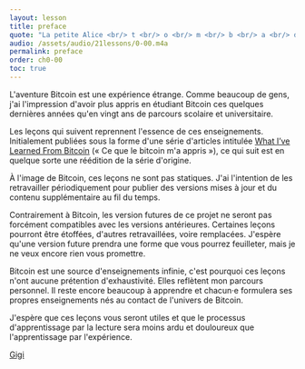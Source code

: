 ```yaml
---
layout: lesson
title: preface
quote: "La petite Alice <br/> t <br/> o <br/> m <br/> b <br/> a <br/> dans le trOu, <br/> se cogna la tête <br/> et blessa son âme."
audio: /assets/audio/21lessons/0-00.m4a
permalink: preface
order: ch0-00
toc: true
---
```


L'aventure Bitcoin est une expérience étrange. Comme beaucoup de gens,
j'ai l'impression d'avoir plus appris en étudiant Bitcoin
ces quelques dernières années qu'en vingt ans de parcours scolaire et universitaire.

Les leçons qui suivent reprennent l'essence de ces enseignements. Initialement publiées
sous la forme d'une série d'articles intitulée [What I’ve Learned From Bitcoin][I]
(« Ce que le bitcoin m'a appris »), ce qui suit est en quelque sorte une réédition
de la série d'origine.

À l'image de Bitcoin, ces leçons ne sont pas statiques. J'ai l'intention de les
retravailler périodiquement pour publier des versions mises à jour et du contenu
supplémentaire au fil du temps.

Contrairement à Bitcoin, les version futures de ce projet ne seront pas forcément
compatibles avec les versions antérieures. Certaines leçons pourront être étoffées,
d'autres retravaillées, voire remplacées. J'espère qu'une version future prendra une
forme que vous pourrez feuilleter, mais je ne veux encore rien vous promettre.

Bitcoin est une source d'enseignements infinie, c'est pourquoi ces leçons n'ont aucune
prétention d'exhaustivité. Elles reflètent mon parcours personnel. Il reste
encore beaucoup à apprendre et chacun·e formulera ses propres enseignements nés au contact
de l'univers de Bitcoin.

J'espère que ces leçons vous seront utiles et que le processus d'apprentissage par
la lecture sera moins ardu et douloureux que l'apprentissage par l'expérience.

[Gigi][dergigi]

<!-- Internal -->
[I]: https://dergigi.com/2018/12/21/philosophical-teachings-of-bitcoin/

<!-- Twitter -->
[dergigi]: https://twitter.com/dergigi

<!-- Wikipedia -->
[alice]: https://fr.wikipedia.org/wiki/Les_Aventures_d%27Alice_au_pays_des_merveilles
[carroll]: https://fr.wikipedia.org/wiki/Lewis_Carroll
